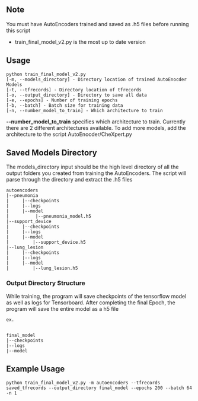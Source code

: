 ## Note
You must have AutoEncoders trained and saved as .h5 files before running this script
* train_final_model_v2.py is the most up to date version

## Usage
```
python train_final_model_v2.py
[-m, --models_directory] - Directory location of trained AutoEnocder Models
[-t, --tfrecords] - Directory location of tfrecords
[-o, --output_directory] - Directory to save all data
[-e, --epochs] - Number of training epochs
[-b, --batch] - Batch size for training data
[-n, --number_model_to_train] - Which architecture to train
```

**--number_model_to_train** specifies which architecture to train. Currently there are 2 different architectures available. To add more models, add the architecture to the script AutoEnocder/CheXpert.py

## Saved Models Directory
The models_directory input should be the high level directory of all the output folders you created from training the AutoEncoders. The script will parse through the directory and extract the .h5 files

```
autoencoders
|--pneumonia
|     |--checkpoints
|     |--logs
|     |--model
|          |--pneumonia_model.h5
|--support_device
|     |--checkpoints
|     |--logs
|     |--model
|         |--support_device.h5
|--lung_lesion
|     |--checkpoints
|     |--logs
|     |--model
|         |--lung_lesion.h5
```
### Output Directory Structure

While training, the program will save checkpoints of the tensorflow model as well as logs for Tensorboard. After completing the final Epoch, the program will save the entire model as a h5 file
```
ex.


final_model
|--checkpoints
|--logs
|--model
```

## Example Usage
```
python train_final_model_v2.py -m autoencoders --tfrecords saved_tfrecords --output_directory final_model --epochs 200 --batch 64 -n 1
```

